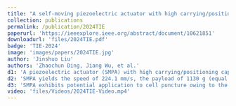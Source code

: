 ```yaml
---
title: "A self-moving piezoelectric actuator with high carrying/positioning capability via bending-resonant-vibration-induced stick-slip motion"
collection: publications
permalink: /publication/2024TIE
paperurl: 'https://ieeexplore.ieee.org/abstract/document/10621851'
downloadurl: 'files/2024TIE.pdf'
badge: 'TIE-2024'
image: 'images/papers/2024TIE.jpg'
author: 'Jinshuo Liu'
authors: 'Zhaochun Ding, Jiang Wu, et al.'
d1: 'A piezoelectric actuator (SMPA) with high carrying/positioning capability is developed, which is driven by integration of resonant vibration and stick-slip principle.'
d2: 'SMPA yields the speed of 224.1 mm/s, the payload of 1130 g (equal to 29.3 times of its weight), the resolution of 12.2 nm and the stroke of 9.16 m.'
d3: 'SMPA exhibits potential application to cell puncture owing to the two-DOF untethered movement.'
video: 'files/Videos/2024TIE-Video.mp4'
---
```



